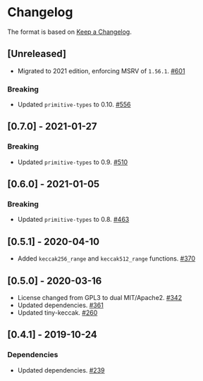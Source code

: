 # Changelog

The format is based on [Keep a Changelog].

[Keep a Changelog]: http://keepachangelog.com/en/1.0.0/

## [Unreleased]
- Migrated to 2021 edition, enforcing MSRV of `1.56.1`. [#601](https://github.com/axia-tech/axia-common/pull/601)

### Breaking
- Updated `primitive-types` to 0.10. [#556](https://github.com/axia-tech/axia-common/pull/556)

## [0.7.0] - 2021-01-27
### Breaking
- Updated `primitive-types` to 0.9. [#510](https://github.com/axia-tech/axia-common/pull/510)

## [0.6.0] - 2021-01-05
### Breaking
- Updated `primitive-types` to 0.8. [#463](https://github.com/axia-tech/axia-common/pull/463)

## [0.5.1] - 2020-04-10
- Added `keccak256_range` and `keccak512_range` functions. [#370](https://github.com/axia-tech/axia-common/pull/370)

## [0.5.0] - 2020-03-16
- License changed from GPL3 to dual MIT/Apache2. [#342](https://github.com/axia-tech/axia-common/pull/342)
- Updated dependencies. [#361](https://github.com/axia-tech/axia-common/pull/361)
- Updated tiny-keccak. [#260](https://github.com/axia-tech/axia-common/pull/260)

## [0.4.1] - 2019-10-24
### Dependencies
- Updated dependencies. [#239](https://github.com/axia-tech/axia-common/pull/239)
